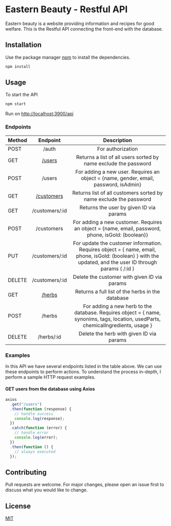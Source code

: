 # Eastern Beauty - Restful API

Eastern beauty is a website providing information and recipes for good welfare. This is the Restful API connecting the front-end with the database.

## Installation

Use the package manager [npm](https://pip.pypa.io/en/stable/) to install the dependencies.

```bash
npm install
```

## Usage

To start the API

```bash
npm start
```

Run on [http://localhost:3900/api](http://localhost:3900/api)

### Endpoints

| Method |                     Endpoint                      |                                                                        Description                                                                         |
| ------ | :-----------------------------------------------: | :--------------------------------------------------------------------------------------------------------------------------------------------------------: |
| POST   |                       /auth                       |                                                                     For authorization                                                                      |
| GET    |     [/users](http://localhost:3900/api/users)     |                                              Returns a list of all users sorted by name exclude the password                                               |
| POST   |                      /users                       |                                    For adding a new user. Requires an object = {name, gender, email, password, isAdmin}                                    |
| GET    | [/customers](http://localhost:3900/api/customers) |                                             Returns list of all customers sorted by name exclude the password                                              |
| GET    |                  /customers/:id                   |                                                          Returns the user by given ID via params                                                           |
| POST   |                    /customers                     |                             For adding a new customer. Requires an object = {name, email, password, phone, isGold: (boolean)}                              |
| PUT    |                  /customers/:id                   | For update the customer information. Requires object = { name, email, phone, isGold: (boolean) } with the updated, and the user ID through params ( /:id ) |
| DELETE |                  /customers/:id                   |                                                        Delete the customer with given ID via params                                                        |
| GET    |    [ /herbs ](http://localhost:3900/api/herbs)    |                                                      Returns a full list of the herbs in the database                                                      |
| POST   |                      /herbs                       |             For adding a new herb to the database. Requires object = { name, synonims, tags, location, usedParts, chemicalIngredients, usage }             |
| DELETE |                    /herbs/:id                     |                                                          Delete the herb with given ID via params                                                          |

### Examples

In this API we have several endpoints listed in the table above. We can use these endpoints to perform actions. To understand the process in-depth, I perform a sample HTTP request examples.

#### GET users from the database using Axios

```javascript
axios
  .get("/users")
  .then(function (response) {
    // handle success
    console.log(response);
  })
  .catch(function (error) {
    // handle error
    console.log(error);
  })
  .then(function () {
    // always executed
  });
```

## Contributing

Pull requests are welcome. For major changes, please open an issue first to discuss what you would like to change.

## License

[MIT](https://choosealicense.com/licenses/mit/)

